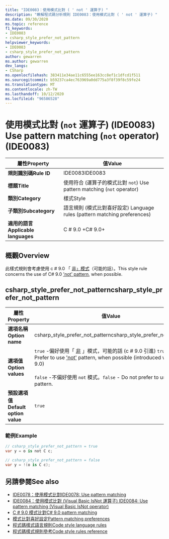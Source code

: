 ```yaml
---
title: "IDE0083：使用模式比對 ( ' not ' 運算子) "
description: "瞭解程式碼分析規則 IDE0083：使用模式比對 ( ' not ' 運算子) "
ms.date: 09/30/2020
ms.topic: reference
f1_keywords:
- IDE0083
- csharp_style_prefer_not_pattern
helpviewer_keywords:
- IDE0083
- csharp_style_prefer_not_pattern
author: gewarren
ms.author: gewarren
dev_langs:
- CSharp
ms.openlocfilehash: 383411e34ae11c6555ee163cc8ef1c1dfcd1f511
ms.sourcegitcommit: b59237ca4ec763969a0dd775a3f8f39f8c59fe24
ms.translationtype: MT
ms.contentlocale: zh-TW
ms.lasthandoff: 10/12/2020
ms.locfileid: "96586528"
---
```

# <a name="use-pattern-matching-not-operator-ide0083"></a><span data-ttu-id="3a5c5-103">使用模式比對 (`not` 運算子)  (IDE0083) </span><span class="sxs-lookup"><span data-stu-id="3a5c5-103">Use pattern matching (`not` operator) (IDE0083)</span></span>

|<span data-ttu-id="3a5c5-104">屬性</span><span class="sxs-lookup"><span data-stu-id="3a5c5-104">Property</span></span>|<span data-ttu-id="3a5c5-105">值</span><span class="sxs-lookup"><span data-stu-id="3a5c5-105">Value</span></span>|
|-|-|
| <span data-ttu-id="3a5c5-106">**規則識別碼**</span><span class="sxs-lookup"><span data-stu-id="3a5c5-106">**Rule ID**</span></span> | <span data-ttu-id="3a5c5-107">IDE0083</span><span class="sxs-lookup"><span data-stu-id="3a5c5-107">IDE0083</span></span> |
| <span data-ttu-id="3a5c5-108">**標題**</span><span class="sxs-lookup"><span data-stu-id="3a5c5-108">**Title**</span></span> | <span data-ttu-id="3a5c5-109">使用符合 (運算子的模式比對 `not`) </span><span class="sxs-lookup"><span data-stu-id="3a5c5-109">Use pattern matching (`not` operator)</span></span> |
| <span data-ttu-id="3a5c5-110">**類別**</span><span class="sxs-lookup"><span data-stu-id="3a5c5-110">**Category**</span></span> | <span data-ttu-id="3a5c5-111">樣式</span><span class="sxs-lookup"><span data-stu-id="3a5c5-111">Style</span></span> |
| <span data-ttu-id="3a5c5-112">**子類別**</span><span class="sxs-lookup"><span data-stu-id="3a5c5-112">**Subcategory**</span></span> | <span data-ttu-id="3a5c5-113">語言規則 (模式比對喜好設定) </span><span class="sxs-lookup"><span data-stu-id="3a5c5-113">Language rules (pattern matching preferences)</span></span> |
| <span data-ttu-id="3a5c5-114">**適用的語言**</span><span class="sxs-lookup"><span data-stu-id="3a5c5-114">**Applicable languages**</span></span> | <span data-ttu-id="3a5c5-115">C # 9.0 +</span><span class="sxs-lookup"><span data-stu-id="3a5c5-115">C# 9.0+</span></span> |

## <a name="overview"></a><span data-ttu-id="3a5c5-116">概觀</span><span class="sxs-lookup"><span data-stu-id="3a5c5-116">Overview</span></span>

<span data-ttu-id="3a5c5-117">此樣式規則會考慮使用 c # 9.0 「 [非」模式](../../../csharp/whats-new/csharp-9.md#pattern-matching-enhancements)（可能的話）。</span><span class="sxs-lookup"><span data-stu-id="3a5c5-117">This style rule concerns the use of C# 9.0 ['not' pattern](../../../csharp/whats-new/csharp-9.md#pattern-matching-enhancements), when possible.</span></span>

## <a name="csharp_style_prefer_not_pattern"></a><span data-ttu-id="3a5c5-118">csharp_style_prefer_not_pattern</span><span class="sxs-lookup"><span data-stu-id="3a5c5-118">csharp_style_prefer_not_pattern</span></span>

|<span data-ttu-id="3a5c5-119">屬性</span><span class="sxs-lookup"><span data-stu-id="3a5c5-119">Property</span></span>|<span data-ttu-id="3a5c5-120">值</span><span class="sxs-lookup"><span data-stu-id="3a5c5-120">Value</span></span>|
|-|-|
| <span data-ttu-id="3a5c5-121">**選項名稱**</span><span class="sxs-lookup"><span data-stu-id="3a5c5-121">**Option name**</span></span> | <span data-ttu-id="3a5c5-122">csharp_style_prefer_not_pattern</span><span class="sxs-lookup"><span data-stu-id="3a5c5-122">csharp_style_prefer_not_pattern</span></span> |
| <span data-ttu-id="3a5c5-123">**選項值**</span><span class="sxs-lookup"><span data-stu-id="3a5c5-123">**Option values**</span></span> | <span data-ttu-id="3a5c5-124">`true` -偏好使用「 [非](../../../csharp/whats-new/csharp-9.md#pattern-matching-enhancements) 」模式，可能的話 (c # 9.0 引進) </span><span class="sxs-lookup"><span data-stu-id="3a5c5-124">`true` - Prefer to use ['not'](../../../csharp/whats-new/csharp-9.md#pattern-matching-enhancements) pattern, when possible (introduced with C# 9.0)</span></span><br /><br /><span data-ttu-id="3a5c5-125">`false` -不偏好使用 `not` 模式。</span><span class="sxs-lookup"><span data-stu-id="3a5c5-125">`false` - Do not prefer to use `not` pattern.</span></span> |
| <span data-ttu-id="3a5c5-126">**預設選項值**</span><span class="sxs-lookup"><span data-stu-id="3a5c5-126">**Default option value**</span></span> | `true` |

### <a name="example"></a><span data-ttu-id="3a5c5-127">範例</span><span class="sxs-lookup"><span data-stu-id="3a5c5-127">Example</span></span>

```csharp
// csharp_style_prefer_not_pattern = true
var y = o is not C c;

// csharp_style_prefer_not_pattern = false
var y = !(o is C c);
```

## <a name="see-also"></a><span data-ttu-id="3a5c5-128">另請參閱</span><span class="sxs-lookup"><span data-stu-id="3a5c5-128">See also</span></span>

- [<span data-ttu-id="3a5c5-129">IDE0078：使用模式比對</span><span class="sxs-lookup"><span data-stu-id="3a5c5-129">IDE0078: Use pattern matching</span></span>](ide0078.md)
- [<span data-ttu-id="3a5c5-130">IDE0084：使用模式比對 (Visual Basic IsNot 運算子) </span><span class="sxs-lookup"><span data-stu-id="3a5c5-130">IDE0084: Use pattern matching (Visual Basic IsNot operator)</span></span>](ide0084.md)
- [<span data-ttu-id="3a5c5-131">C # 9.0 模式比對</span><span class="sxs-lookup"><span data-stu-id="3a5c5-131">C# 9.0 pattern matching</span></span>](../../../csharp/whats-new/csharp-9.md#pattern-matching-enhancements)
- [<span data-ttu-id="3a5c5-132">模式比對喜好設定</span><span class="sxs-lookup"><span data-stu-id="3a5c5-132">Pattern matching preferences</span></span>](pattern-matching-preferences.md)
- [<span data-ttu-id="3a5c5-133">程式碼樣式語言規則</span><span class="sxs-lookup"><span data-stu-id="3a5c5-133">Code style language rules</span></span>](language-rules.md)
- [<span data-ttu-id="3a5c5-134">程式碼樣式規則參考</span><span class="sxs-lookup"><span data-stu-id="3a5c5-134">Code style rules reference</span></span>](index.md)
